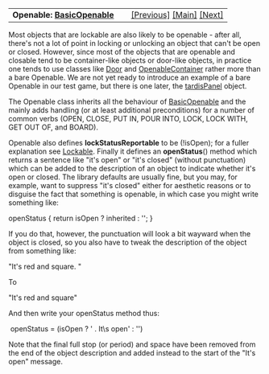 ---
---
<table width="100%" data-border="0" data-cellspacing="0"
data-cellpadding="3" data-bgcolor="#C0C0C0">
<colgroup>
<col style="width: 50%" />
<col style="width: 50%" />
</colgroup>
<tbody>
<tr>
<td style="text-align: left;"><strong>Openable: <a
href="basicopenable.html">BasicOpenable</a><br />
</strong></td>
<td style="text-align: right;"><a href="keyring.html">[Previous]</a> <a
href="generalintroduction.html">[Main]</a> <a
href="basicopenable.html">[Next]</a></td>
</tr>
</tbody>
</table>

  
Most objects that are lockable are also likely to be openable - after
all, there's not a lot of point in locking or unlocking an object that
can't be open or closed. However, since most of the objects that are
openable and closable tend to be container-like objects or door-like
objects, in practice one tends to use classes like [Door](door.html) and
[OpenableContainer](openablecontainer.html) rather more than a bare
Openable. We are not yet ready to introduce an example of a bare
Openable in our test game, but there is one later, the
[tardisPanel](presentlater.html) object.  
  
The Openable class inherits all the behaviour of
[BasicOpenable](basicopenable.html) and the mainly adds handling (or at
least additional preconditions) for a number of common verbs (OPEN,
CLOSE, PUT IN, POUR INTO, LOCK, LOCK WITH, GET OUT OF, and BOARD).  
  
Openable also defines **lockStatusReportable** to be (!isOpen); for a
fuller explanation see [Lockable](lockable.html). Finally it defines an
**openStatus**() method which returns a sentence like "it's open" or
"it's closed" (without punctuation) which can be added to the
description of an object to indicate whether it's open or closed. The
library defaults are usually fine, but you may, for example, want to
suppress "it's closed" either for aesthetic reasons or to disguise the
fact that something is openable, in which case you might write something
like:  
  
openStatus { return isOpen ? inherited : ''; }  
  
If you do that, however, the punctuation will look a bit wayward when
the object is closed, so you also have to tweak the description of the
object from something like:  
  
"It's red and square. "  
  
To  
  
"It's red and square"  
  
And then write your openStatus method thus:  
  
 openStatus = (isOpen ? ' . It\\s open' : '')  
  
Note that the final full stop (or period) and space have been removed
from the end of the object description and added instead to the start of
the "It's open" message.  

